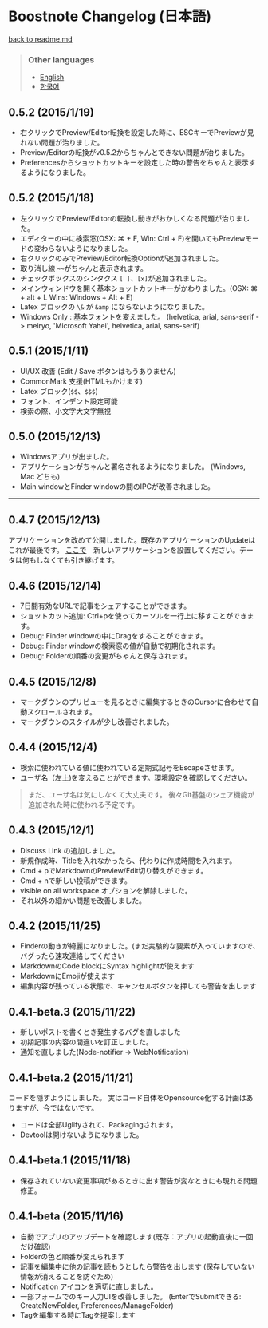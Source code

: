 # Boostnote Changelog (日本語)

[back to readme.md](readme.md)

> ### Other languages
> - [English](changelog.md)
> - [한국어](changelog-kr.md)

## 0.5.2 (2015/1/19)

- 右クリックでPreview/Editor転換を設定した時に、ESCキーでPreviewが見れない問題が治りました。
- Preview/Editorの転換がv0.5.2からちゃんとできない問題が治りました。
- Preferencesからショットカットキーを設定した時の警告をちゃんと表示するようになりました。

## 0.5.2 (2015/1/18)

- 左クリックでPreview/Editorの転換し動きがおかしくなる問題が治りました。
- エディターの中に検索窓(OSX: ⌘ + F, Win: Ctrl + F)を開いてもPreviewモードの変わらないようになりました。
- 右クリックのみでPreview/Editor転換Optionが追加されました。
- 取り消し線 `~~`がちゃんと表示されます。
- チェックボックスのシンタクス `[ ]`、`[x]`が追加されました。
- メインウィンドウを開く基本ショットカットキーがかわりました。(OSX: ⌘ + alt + L Wins: Windows + Alt + E)
- Latex ブロックの `\&` が `&amp` にならないようになりました。
- Windows Only : 基本フォントを変えました。 (helvetica, arial, sans-serif -> meiryo, 'Microsoft Yahei', helvetica, arial, sans-serif)

## 0.5.1 (2015/1/11)

- UI/UX 改善 (Edit / Save ボタンはもうありません)
- CommonMark 支援(HTMLもかけます)
- Latex ブロック(`$$`、`$$$`)
- フォント、インデント設定可能
- 検索の際、小文字大文字無視

## 0.5.0 (2015/12/13)

- Windowsアプリが出ました。
- アプリケーションがちゃんと署名されるようになりました。 (Windows, Mac どちも)
- Main windowとFinder windowの間のIPCが改善されました。

---

## 0.4.7 (2015/12/13)

アプリケーションを改めて公開しました。既存のアプリケーションのUpdateはこれが最後です。
[ここで](http://b00st.io)　新しいアプリケーションを設置してください。データは何もしなくても引き継げます。

## 0.4.6 (2015/12/14)

- 7日間有効なURLで記事をシェアすることができます。
- ショットカット追加: Ctrl+pを使ってカーソルを一行上に移すことができます。
- Debug: Finder windowの中にDragをすることができます。
- Debug: Finder windowの検索窓の値が自動で初期化されます。
- Debug: Folderの順番の変更がちゃんと保存されます。

## 0.4.5 (2015/12/8)

- マークダウンのプリビューを見るときに編集するときのCursorに合わせて自動スクロールされます。
- マークダウンのスタイルが少し改善されました。

## 0.4.4 (2015/12/4)

- 検索に使われている値に使われている定期式記号をEscapeさせます。
- ユーザ名（左上)を変えることができます。環境設定を確認してください。

> まだ、ユーザ名は気にしなくて大丈夫です。
> 後々Git基盤のシェア機能が追加された時に使われる予定です。

## 0.4.3 (2015/12/1)

- Discuss Link の追加しました。
- 新規作成時、Titleを入れなかったら、代わりに作成時間を入れます。
- Cmd + pでMarkdownのPreview/Edit切り替えができます。
- Cmd + nで新しい投稿ができます。
- visible on all workspace オプションを解除しました。
- それ以外の細かい問題を改善しました。

## 0.4.2 (2015/11/25)

- Finderの動きが綺麗になりました。(まだ実験的な要素が入っていますので、バグったら速攻連絡してください
- MarkdownのCode blockにSyntax highlightが使えます
- MarkdownにEmojiが使えます
- 編集内容が残っている状態で、キャンセルボタンを押しても警告を出します

## 0.4.1-beta.3 (2015/11/22)

- 新しいポストを書くとき発生するバグを直しました
- 初期記事の内容の間違いを訂正しました。
- 通知を直しました(Node-notifier -> WebNotification)

## 0.4.1-beta.2 (2015/11/21)

コードを隠すようにしました。
実はコード自体をOpensource化する計画はありますが、今ではないです。

- コードは全部Uglifyされて、Packagingされます。
- Devtoolは開けないようになりました。

## 0.4.1-beta.1 (2015/11/18)

- 保存されていない変更事項があるときに出す警告が変なときにも現れる問題修正。

## 0.4.1-beta (2015/11/16)

- 自動でアプリのアップデートを確認します(既存：アプリの起動直後に一回だけ確認)
- Folderの色と順番が変えられます
- 記事を編集中に他の記事を読もうとしたら警告を出します (保存していない情報が消えることを防ぐため)
- Notification アイコンを適切に直しました。
- 一部フォームでのキー入力UIを改善しました。
(EnterでSubmitできる: CreateNewFolder, Preferences/ManageFolder)
- Tagを編集する時にTagを提案します
